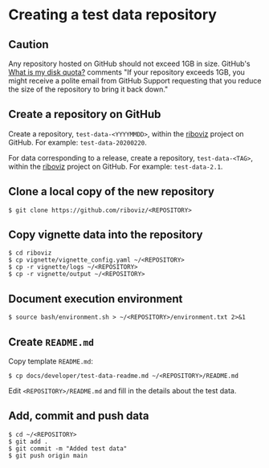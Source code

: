 # Creating a test data repository

## Caution

Any repository hosted on GitHub should not exceed 1GB in size. GitHub's [What is my disk quota?](https://help.github.com/en/github/managing-large-files/what-is-my-disk-quota) comments "If your repository exceeds 1GB, you might receive a polite email from GitHub Support requesting that you reduce the size of the repository to bring it back down."

## Create a repository on GitHub

Create a repository, `test-data-<YYYYMMDD>`, within the [riboviz](https://github.com/riboviz) project on GitHub. For example: `test-data-20200220`.

For data corresponding to a release, create a repository, `test-data-<TAG>`, within the [riboviz](https://github.com/riboviz) project on GitHub. For example: `test-data-2.1`.

## Clone a local copy of the new repository

```console
$ git clone https://github.com/riboviz/<REPOSITORY>
```

## Copy vignette data into the repository

```console
$ cd riboviz
$ cp vignette/vignette_config.yaml ~/<REPOSITORY>
$ cp -r vignette/logs ~/<REPOSITORY>
$ cp -r vignette/output ~/<REPOSITORY>
```

## Document execution environment

```console
$ source bash/environment.sh > ~/<REPOSITORY>/environment.txt 2>&1
```

## Create `README.md`

Copy template `README.md`:

```console
$ cp docs/developer/test-data-readme.md ~/<REPOSITORY>/README.md
```

Edit `<REPOSITORY>/README.md` and fill in the details about the test data.

## Add, commit and push data

```console
$ cd ~/<REPOSITORY>
$ git add .
$ git commit -m "Added test data"
$ git push origin main
```
